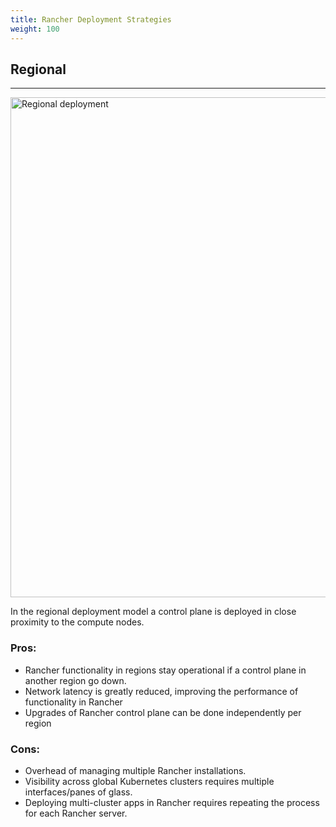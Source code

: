 ```yaml
---
title: Rancher Deployment Strategies
weight: 100
---
```


## Regional
---
<img src="{{site.baseurl}}/src/img/bpg/regional.png" width="800" alt="Regional deployment">

In the regional deployment model a control plane is deployed in close proximity to the compute nodes.

### Pros:

* Rancher functionality in regions stay operational if a control plane in another region go down.
* Network latency is greatly reduced, improving the performance of functionality in Rancher
* Upgrades of Rancher control plane can be done independently per region

### Cons:

* Overhead of managing multiple Rancher installations.
* Visibility across global Kubernetes clusters requires multiple interfaces/panes of glass. 
* Deploying multi-cluster apps in Rancher requires repeating the process for each Rancher server. 